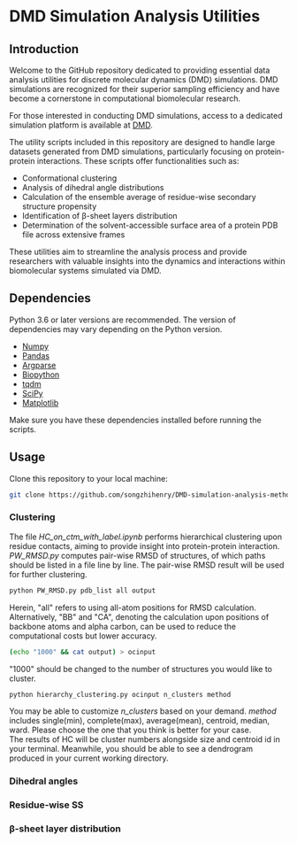 # DMD Simulation Analysis Utilities

## **Introduction**
Welcome to the GitHub repository dedicated to providing essential data analysis utilities for discrete molecular dynamics (DMD) simulations. DMD simulations are recognized for their superior sampling efficiency and have become a cornerstone in computational biomolecular research.

For those interested in conducting DMD simulations, access to a dedicated simulation platform is available at [DMD](http://www.moleculesinaction.com).

The utility scripts included in this repository are designed to handle large datasets generated from DMD simulations, particularly focusing on protein-protein interactions. These scripts offer functionalities such as:

- Conformational clustering
- Analysis of dihedral angle distributions
- Calculation of the ensemble average of residue-wise secondary structure propensity
- Identification of β-sheet layers distribution
- Determination of the solvent-accessible surface area of a protein PDB file across extensive frames

These utilities aim to streamline the analysis process and provide researchers with valuable insights into the dynamics and interactions within biomolecular systems simulated via DMD.

## **Dependencies**
Python 3.6 or later versions are recommended. The version of dependencies may vary depending on the Python version.
- [Numpy](https://pypi.org/project/numpy/)
- [Pandas](https://pypi.org/project/pandas/)
- [Argparse](https://pypi.org/project/argparse/)
- [Biopython](https://pypi.org/project/biopython/)
- [tqdm](https://pypi.org/project/tqdm/)
- [SciPy](https://pypi.org/project/scipy/)
- [Matplotlib](https://pypi.org/project/matplotlib/)

Make sure you have these dependencies installed before running the scripts.
## **Usage**
Clone this repository to your local machine:
```bash
git clone https://github.com/songzhihenry/DMD-simulation-analysis-method
```
### **Clustering**
The file *HC_on_ctm_with_label.ipynb* performs hierarchical clustering upon residue contacts, aiming to provide insight into protein-protein interaction.  
*PW_RMSD.py* computes pair-wise RMSD of structures, of which paths should be listed in a file line by line. The pair-wise RMSD result will be used for further clustering.
```bash
python PW_RMSD.py pdb_list all output
```
Herein, "all" refers to using all-atom positions for RMSD calculation. Alternatively, "BB" and "CA", denoting the calculation upon positions of backbone atoms and alpha carbon, can be used to reduce the computational costs but lower accuracy.
```bash
(echo "1000" && cat output) > ocinput
```
"1000" should be changed to the number of structures you would like to cluster. 
```bash
python hierarchy_clustering.py ocinput n_clusters method
```
You may be able to customize *n_clusters* based on your demand. *method* includes single(min), complete(max), average(mean), centroid, median, ward. Please choose the one that you think is better for your case.  
The results of HC will be cluster numbers alongside size and centroid id in your terminal. Meanwhile, you should be able to see a dendrogram produced in your current working directory.
### **Dihedral angles**
### **Residue-wise SS**
### **β-sheet layer distribution**
